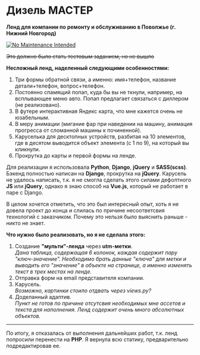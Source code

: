 # Дизель МАСТЕР
**Ленд для компании по ремонту и обслуживанию в Поволжье (г. Нижний Новгород)**

[![No Maintenance Intended](http://unmaintained.tech/badge.svg)](http://unmaintained.tech/)

~~Это должно было стать тестовым заданием, но не вышло~~

**Несложный ленд, наделенный следующими особенностями:**
1. Три формы обратной связи, а именно: имя+телефон, название детали+телефон, вопрос+телефон.
2. Постоянно спамящий попап, куда бы вы не ткнули, например, на всплывающее меню авто. Попап предлагает связаться с диллером (не реализовано).
3. В футере интерактивная Яндекс карта, что мне кажется очень не юзабельным.
4. В меру анимации (мигание фар при наведении на машину, анимация прогресса от сломанной машины к починенной).
5. Каруселька для десктопных устройств, разбитая на 10 элементов, где в десятом выводится объект элемента (с 1 по 9), на который вы кликнули.
6. Прокрутка до карты и первой формы на ленде.

Для реализации я использовала **Python**, **Django**, **jQuery** и **SASS(scss)**. Бэкенд полностью написан на **Django**, прокрутка на **jQuery**. Карусель не удалось написать, т.к. я не смогла сделать этого силами дефолтного **JS** или **jQuery**, однако я знаю способ на **Vue.js**, который не работает в паре с Django.

В целом хочется отметить, что это был интересный опыт, хоть я не довела проект до конца и слилась по причине несоответсвия технологий с заказчиком. Почему это нельзя было выяснить раньше - никто не знает.

**Что нужно было реализовать, но я не сделала этого:**
1. Создание **"мульти"-ленда** через **utm-метки**.
<br/>*Дана таблица, содержащая  6 колонок, каждая содержит пару "ключ-значение". Необходимо брать данные "ключа" для метки и выводить его "значение" в объекте на странице, а именно изменять текст в трех местах на ленде.*
2. Отправка форм на email представителя компании.
3. Карусель. 
<br/>*Возможно, картинки стоило отдвать через views.py?*
4. Доделанный адаптив. 
<br/>*Пункт не готов по причине отсутсвия необходимых мне ассетов и текста для наполнения. Ленд содержит очень много абсолютных объектов.*

<hr/>

По итогу, я отказалась от выполнения дальнейших работ, т.к. ленд попросили перенести на **PHP**. Я вернула всю статику, предварительно подредактировав ее.
